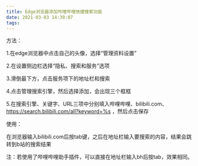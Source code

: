 ```yaml
---
title: Edge浏览器添加哔哩哔哩快捷搜索功能
date: 2021-03-03 14:39:07
tags:
---
```


方法：

1.在edge浏览器中点击自己的头像，选择“管理资料设置”

2.在设置侧边栏选择“隐私、搜索和服务”选项

3.滑倒最下方，点击服务项下的地址栏和搜索

4.点击管理搜索引擎，然后选择添加，会出现三个框框

5.在搜索引擎、关键字、URL三项中分别填入哔哩哔哩、bilibili.com、https://search.bilibili.com/all?keyword=%s ，然后点击保存

使用：

在浏览器输入bilibili.com后按tab键，之后在地址栏输入要搜索的内容，结果会跳转到b站的搜索结果

注：若使用了哔哩哔哩助手插件，可以直接在地址栏输入bh后按tab，效果相同。
